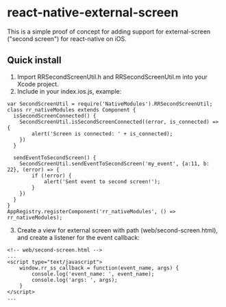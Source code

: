 # react-native-external-screen
This is a simple proof of concept for adding support for external-screen ("second screen")
for react-native on iOS.

## Quick install
1. Import RRSecondScreenUtil.h and RRSecondScreenUtil.m into your Xcode project.
2. Include in your index.ios.js, example:
```
var SecondScreenUtil = require('NativeModules').RRSecondScreenUtil;
class rr_nativeModules extends Component {
  isSecondScreenConnected() {
    SecondScreenUtil.isSecondScreenConnected((error, is_connected) => {
        alert('Screen is connected: ' + is_connected);
    })
  }
  
  sendEventToSecondScreen() {
    SecondScreenUtil.sendEventToSecondScreen('my_event', {a:11, b: 22}, (error) => {
        if (!error) {
            alert('Sent event to second screen!');
        }
    })
  }
}
AppRegistry.registerComponent('rr_nativeModules', () => rr_nativeModules);
```
3. Create a view for external screen with path (web/second-screen.html), and create a listener for the event callback:
```
<!-- web/second-screen.html -->
...
<script type="text/javascript">
    window.rr_ss_callback = function(event_name, args) {
        console.log('event_name: ', event_name);
        console.log('args: ', args);
    }
</script>
...
```



